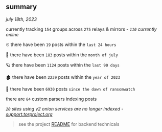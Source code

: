 
## summary
_july 18th, 2023_

currently tracking `154` groups across `275` relays & mirrors - _`110` currently online_

⏲ there have been `19` posts within the `last 24 hours`

🦈 there have been `183` posts within the `month of july`

🪐 there have been `1124` posts within the `last 90 days`

🏚 there have been `2239` posts within the `year of 2023`

🦕 there have been `6930` posts `since the dawn of ransomwatch`

there are `84` custom parsers indexing posts

_`20` sites using v2 onion services are no longer indexed - [support.torproject.org](https://support.torproject.org/onionservices/v2-deprecation/)_

> see the project [README](https://github.com/joshhighet/ransomwatch#ransomwatch--) for backend technicals
